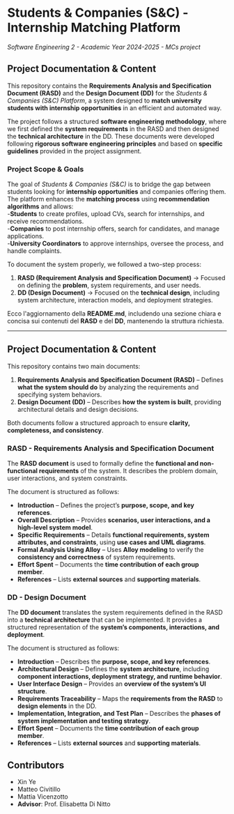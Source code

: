 # Students & Companies (S&C) - Internship Matching Platform  
*Software Engineering 2 - Academic Year 2024-2025 - MCs project*  

## **Project Documentation & Content**  

This repository contains the **Requirements Analysis and Specification Document (RASD)** and the **Design Document (DD)** for the *Students & Companies (S&C) Platform*, a system designed to **match university students with internship opportunities** in an efficient and automated way.  

The project follows a structured **software engineering methodology**, where we first defined the **system requirements** in the RASD and then designed the **technical architecture** in the DD. These documents were developed following **rigorous software engineering principles** and based on **specific guidelines** provided in the project assignment.  

### **Project Scope & Goals**  
The goal of *Students & Companies (S&C)* is to bridge the gap between students looking for **internship opportunities** and companies offering them. The platform enhances the **matching process** using **recommendation algorithms** and allows:  
 -**Students** to create profiles, upload CVs, search for internships, and receive recommendations.  
 -**Companies** to post internship offers, search for candidates, and manage applications.  
 -**University Coordinators** to approve internships, oversee the process, and handle complaints.  


To document the system properly, we followed a two-step process:  

1. **RASD (Requirement Analysis and Specification Document)** → Focused on defining the **problem**, system requirements, and user needs.  
2. **DD (Design Document)** → Focused on the **technical design**, including system architecture, interaction models, and deployment strategies.  



Ecco l'aggiornamento della **README.md**, includendo una sezione chiara e concisa sui contenuti del **RASD** e del **DD**, mantenendo la struttura richiesta.

---

## **Project Documentation & Content**  

This repository contains two main documents:  

1. **Requirements Analysis and Specification Document (RASD)** – Defines **what the system should do** by analyzing the requirements and specifying system behaviors.  
2. **Design Document (DD)** – Describes **how the system is built**, providing architectural details and design decisions.  

Both documents follow a structured approach to ensure **clarity, completeness, and consistency**.


### **RASD - Requirements Analysis and Specification Document**  
The **RASD document** is used to formally define the **functional and non-functional requirements** of the system. It describes the problem domain, user interactions, and system constraints.  

The document is structured as follows:  

- **Introduction** – Defines the project’s **purpose, scope, and key references**.  
- **Overall Description** – Provides **scenarios, user interactions, and a high-level system model**.  
- **Specific Requirements** – Details **functional requirements, system attributes, and constraints**, using **use cases and UML diagrams**.  
- **Formal Analysis Using Alloy** – Uses **Alloy modeling** to verify the **consistency and correctness** of system requirements.  
- **Effort Spent** – Documents the **time contribution of each group member**.  
- **References** – Lists **external sources** and **supporting materials**.  

### **DD - Design Document**  
The **DD document** translates the system requirements defined in the RASD into a **technical architecture** that can be implemented. It provides a structured representation of the **system’s components, interactions, and deployment**.  

The document is structured as follows:  

- **Introduction** – Describes the **purpose, scope, and key references**.  
- **Architectural Design** – Defines the **system architecture**, including **component interactions, deployment strategy, and runtime behavior**.  
- **User Interface Design** – Provides an **overview of the system’s UI structure**.  
- **Requirements Traceability** – Maps the **requirements from the RASD** to **design elements** in the DD.  
- **Implementation, Integration, and Test Plan** – Describes the **phases of system implementation and testing strategy**.  
- **Effort Spent** – Documents the **time contribution of each group member**.  
- **References** – Lists **external sources** and **supporting materials**.  



## **Contributors**
- Xin Ye  
- Matteo Civitillo  
- Mattia Vicenzotto  
- **Advisor**: Prof. Elisabetta Di Nitto  
